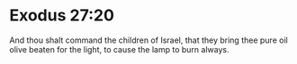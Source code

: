 # Exodus 27:20

And thou shalt command the children of Israel, that they bring thee pure oil olive beaten for the light, to cause the lamp to burn always.